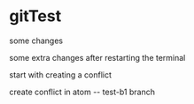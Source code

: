 # gitTest

some changes

some extra changes after restarting the terminal

start with creating a conflict

create conflict in atom -- test-b1 branch
